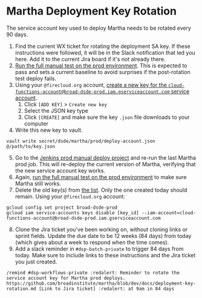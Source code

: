 Martha Deployment Key Rotation
==============================

The service account key used to deploy Martha needs to be rotated every 90 days.

1. Find the current WX ticket for rotating the deployment SA key. If these instructions were followed, it will be in the Slack notification that led you here. Add it to the current Jira board if it's not already there.
2. [Run the full manual test on the prod environment](https://docs.google.com/document/d/1-SXw-tgt1tb3FEuNCGHWIZJ304POmfz5ragpphlq2Ng). This is expected to pass and sets a current baseline to avoid surprises if the post-rotation test deploy fails.
3. Using your `@firecloud.org` account, [create a new key for the `cloud-functions-account@broad-dsde-prod.iam.gserviceaccount.com` service account](https://console.cloud.google.com/iam-admin/serviceaccounts/details/107440104000315564432/keys?project=broad-dsde-prod).
   1. Click `[ADD KEY]` > `Create new key`
   2. Select the JSON key type
   3. Click `[CREATE]` and make sure the key `.json` file downloads to your computer
4. Write this new key to vault.
```
vault write secret/dsde/martha/prod/deploy-account.json @/path/to/key.json
```
5. Go to the [Jenkins prod manual deploy project](https://fcprod-jenkins.dsp-techops.broadinstitute.org/job/martha-manual-deploy/) and re-run the last Martha prod job. This will re-deploy the current version of Martha, verifying that the new service account key works.
6. Again, [run the full manual test on the prod environment](https://docs.google.com/document/d/1-SXw-tgt1tb3FEuNCGHWIZJ304POmfz5ragpphlq2Ng) to make sure Martha still works.
7. Delete the old key(s) from [the list](https://console.cloud.google.com/iam-admin/serviceaccounts/details/107440104000315564432/keys?project=broad-dsde-prod). Only the one created today should remain. Using your `@firecloud.org` account:
```
gcloud config set project broad-dsde-prod
gcloud iam service-accounts keys disable [key_id] --iam-account=cloud-functions-account@broad-dsde-prod.iam.gserviceaccount.com
```
8. Clone the Jira ticket you've been working on, without cloning links or sprint fields. Update the due date to be 12 weeks (84 days) from today (which gives about a week to respond when the time comes).
9. Add a slack reminder in `#dsp-batch-private` to trigger 84 days from today. Make sure to include links to these instructions and the Jira ticket you just created.
```
/remind #dsp-workflows-private :redalert: Reminder to rotate the service account key for Martha prod deploys. https://github.com/broadinstitute/martha/blob/dev/docs/deployment-key-rotation.md [Link to Jira ticket] :redalert: at 9am in 84 days
```
